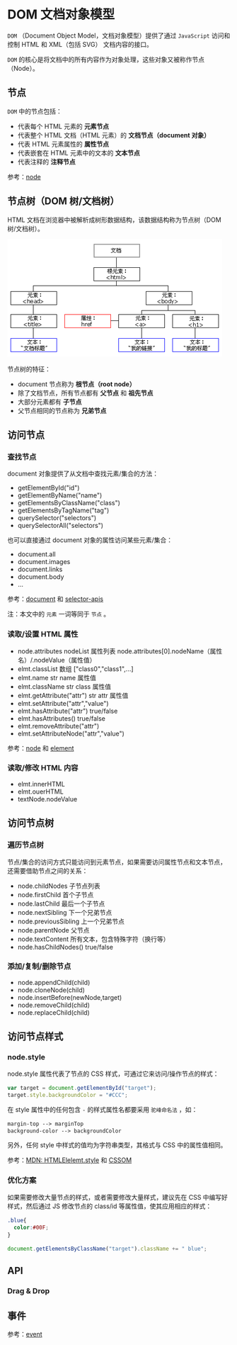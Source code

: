 DOM 文档对象模型
====

`DOM` （Document Object Model，文档对象模型）提供了通过 `JavaScript` 访问和控制 HTML 和 XML（包括 SVG） 文档内容的接口。

`DOM` 的核心是将文档中的所有内容作为对象处理，这些对象又被称作节点（Node）。

节点
----

`DOM` 中的节点包括：

+ 代表每个 HTML 元素的 __元素节点__
+ 代表整个 HTML 文档（HTML 元素）的 __文档节点（document 对象）__
+ 代表 HTML 元素属性的 __属性节点__
+ 代表嵌套在 HTML 元素中的文本的 __文本节点__
+ 代表注释的 __注释节点__

参考：[node](./node.md)

节点树（DOM 树/文档树）
----

HTML 文档在浏览器中被解析成树形数据结构，该数据结构称为节点树（DOM 树/文档树）。

![dom-tree](./images/dom-tree.png)

节点树的特征：

+ document 节点称为 __根节点（root node）__
+ 除了文档节点，所有节点都有 __父节点__ 和 __祖先节点__
+ 大部分元素都有 __子节点__
+ 父节点相同的节点称为 __兄弟节点__

访问节点
----

### 查找节点

document 对象提供了从文档中查找元素/集合的方法：

+ getElementById("id")
+ getElementByName("name")
+ getElementsByClassName("class")
+ getElementsByTagName("tag")
+ querySelector("selectors")
+ querySelectorAll("selectors")

也可以直接通过 document 对象的属性访问某些元素/集合：

+ document.all
+ document.images
+ document.links
+ document.body
+ ...

参考：[document](./document.md) 和 [selector-apis](./selector-apis.md)

注：本文中的 `元素` 一词等同于 `节点` 。

### 读取/设置 HTML 属性

+ node.attributes nodeList 属性列表 node.attributes[0].nodeName（属性名）/.nodeValue（属性值）
+ elmt.classList 数组 ["class0","class1",...]
+ elmt.name str name 属性值
+ elmt.className str class 属性值
+ elmt.getAttribute("attr")  str attr 属性值
+ elmt.setAttribute("attr","value")
+ elmt.hasAttribute("attr") true/false
+ elmt.hasAttributes()  true/false
+ elmt.removeAttribute("attr")
+ elmt.setAttributeNode("attr","value")

参考：[node](./node.md) 和 [element](./element.md)

### 读取/修改 HTML 内容

+ elmt.innerHTML
+ elmt.ouerHTML
+ textNode.nodeValue

访问节点树
----

### 遍历节点树

节点/集合的访问方式只能访问到元素节点，如果需要访问属性节点和文本节点，还需要借助节点之间的关系：

+ node.childNodes 子节点列表
+ node.firstChild 首个子节点
+ node.lastChild 最后一个子节点
+ node.nextSibling 下一个兄弟节点
+ node.previousSibling  上一个兄弟节点
+ node.parentNode 父节点
+ node.textContent 所有文本，包含特殊字符（换行等）
+ node.hasChildNodes() true/false

### 添加/复制/删除节点

+ node.appendChild(child)
+ node.cloneNode(child)
+ node.insertBefore(newNode,target)
+ node.removeChild(child)
+ node.replaceChild(child)

访问节点样式
----

### node.style

node.style 属性代表了节点的 CSS 样式，可通过它来访问/操作节点的样式：

```js
var target = document.getElementById("target");
target.style.backgroundColor = "#CCC";
```

在 style 属性中的任何包含 `-` 的样式属性名都要采用 `驼峰命名法` ，如：

```
margin-top --> marginTop
background-color --> backgroundColor
```

另外，任何 style 中样式的值均为字符串类型，其格式与 CSS 中的属性值相同。

参考：[MDN: HTMLElelemt.style](https://developer.mozilla.org/en-US/docs/Web/API/HTMLElement/style) 和 [CSSOM](../cssom/readme.md)

### 优化方案

如果需要修改大量节点的样式，或者需要修改大量样式，建议先在 CSS 中编写好样式，然后通过 JS 修改节点的 class/id 等属性值，使其应用相应的样式：

```css
.blue{
  color:#00F;
}
```

```js
document.getElementsByClassName("target").className += " blue";
```

API
----

### Drag & Drop

事件
----

参考：[event](./event/readme.md)
